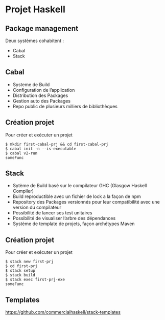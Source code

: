 # Projet Haskell

<!-- .slide: class="page-title" -->



## Package management

Deux systèmes cohabitent :

- Cabal
- Stack



## Cabal

- Systeme de Build
- Configuration de l’application
- Distribution des Packages
- Gestion auto des Packages
- Repo public de plusieurs milliers de bibliothèques 



## Création projet

Pour créer et exécuter un projet

```shell
$ mkdir first-cabal-prj && cd first-cabal-prj  
$ cabal init -n --is-executable  
$ cabal v2-run
someFunc
```



## Stack

- Sytème de Build basé sur le compilateur GHC (Glasgow Haskell Compiler)
- Build reproductible avec un fichier de lock a la façon de npm
- Repository des Packages versionnés pour leur compatibilité avec une version du compilateur
- Possibilité de lancer ses test unitaires
- Possibilité de visualiser l’arbre des dépendances
- Système de template de projets, façon archétypes Maven



## Création projet

Pour créer et exécuter un projet

```shell
$ stack new first-prj
$ cd first-prj
$ stack setup
$ stack build
$ stack exec first-prj-exe
someFunc
```



## Templates

https://github.com/commercialhaskell/stack-templates
